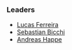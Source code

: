 ### Leaders
* [Lucas Ferreira](mailto:lucas.ferreira@owasp.org)
* [Sebastian Bicchi](mailto:Sebastian.Bicchi@owasp.org)
* [Andreas Happe](mailto:Andreas.Happe@owasp.org)
